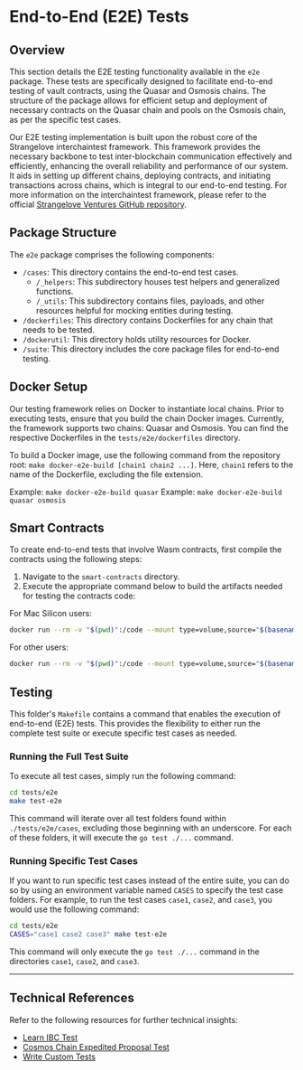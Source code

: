 # End-to-End (E2E) Tests

## Overview

This section details the E2E testing functionality available in the `e2e` package. These tests are specifically designed
to facilitate end-to-end testing of vault contracts, using the Quasar and Osmosis chains. The structure of the package
allows for efficient setup and deployment of necessary contracts on the Quasar chain and pools on the Osmosis chain, as
per the specific test cases.

Our E2E testing implementation is built upon the robust core of the Strangelove interchaintest framework. This framework
provides the necessary backbone to test inter-blockchain communication effectively and efficiently, enhancing the
overall reliability and performance of our system. It aids in setting up different chains, deploying contracts, and
initiating transactions across chains, which is integral to our end-to-end testing. For more information on the
interchaintest framework, please refer to the
official [Strangelove Ventures GitHub repository](https://github.com/strangelove-ventures/interchaintest).

## Package Structure

The `e2e` package comprises the following components:

- `/cases`: This directory contains the end-to-end test cases.
    - `/_helpers`: This subdirectory houses test helpers and generalized functions.
    - `/_utils`: This subdirectory contains files, payloads, and other resources helpful for mocking entities during
      testing.
- `/dockerfiles`: This directory contains Dockerfiles for any chain that needs to be tested.
- `/dockerutil`: This directory holds utility resources for Docker.
- `/suite`: This directory includes the core package files for end-to-end testing.

## Docker Setup

Our testing framework relies on Docker to instantiate local chains. Prior to executing tests, ensure that you build the
chain Docker images. Currently, the framework supports two chains: Quasar and Osmosis. You can find the respective
Dockerfiles in the `tests/e2e/dockerfiles` directory.

To build a Docker image, use the following command from the repository
root: `make docker-e2e-build [chain1 chain2 ...]`. Here, `chain1` refers to the name of the Dockerfile, excluding the
file extension.

Example: `make docker-e2e-build quasar`
Example: `make docker-e2e-build quasar osmosis`

## Smart Contracts

To create end-to-end tests that involve Wasm contracts, first compile the contracts using the following steps:

1. Navigate to the `smart-contracts` directory.
2. Execute the appropriate command below to build the artifacts needed for testing the contracts code:

For Mac Silicon users:

```bash
docker run --rm -v "$(pwd)":/code --mount type=volume,source="$(basename "$(pwd)")_cache",target=/code/target --mount type=volume,source=registry_cache,target=/usr/local/cargo/registry cosmwasm/workspace-optimizer-arm64:0.12.11
```

For other users:

```bash
docker run --rm -v "$(pwd)":/code --mount type=volume,source="$(basename "$(pwd)")_cache",target=/code/target --mount type=volume,source=registry_cache,target=/usr/local/cargo/registry cosmwasm/workspace-optimizer:0.12.11
```

## Testing

This folder's `Makefile` contains a command that enables the execution of end-to-end (E2E) tests. This provides the
flexibility to either run the complete test suite or execute specific test cases as needed.

### Running the Full Test Suite

To execute all test cases, simply run the following command:

```bash
cd tests/e2e
make test-e2e
```

This command will iterate over all test folders found within `./tests/e2e/cases`, excluding those beginning with an
underscore. For each of these folders, it will execute the `go test ./...` command.

### Running Specific Test Cases

If you want to run specific test cases instead of the entire suite, you can do so by using an environment variable named
`CASES` to specify the test case folders. For example, to run the test cases `case1`, `case2`, and `case3`, you would
use the following command:

```bash
cd tests/e2e
CASES="case1 case2 case3" make test-e2e
```

This command will only execute the `go test ./...` command in the directories `case1`, `case2`, and `case3`.

---

## Technical References

Refer to the following resources for further technical insights:

- [Learn IBC Test](https://github.com/strangelove-ventures/interchaintest/blob/v4/examples/ibc/learn_ibc_test.go)
- [Cosmos Chain Expedited Proposal Test](https://github.com/strangelove-ventures/interchaintest/blob/v4/examples/osmosis/cosmos_chain_expedited_proposal_test.go)
- [Write Custom Tests](https://github.com/strangelove-ventures/interchaintest/blob/main/docs/writeCustomTests.md)
